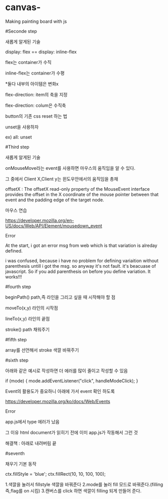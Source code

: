 # canvas-
Making painting board with js

#Seconde step

새롭게 알게된 기술

display: flex == display: inline-flex

flex는 container가 수직

inline-flex는 container가 수평

*둘다 내부의 아이템은 변화x

flex-direction: item의 축을 지정

flex-direction: colum은 수직축

button의 기존 css reset 하는 법

unset을 사용하자 

ex) all: unset


#Third step

새롭게 알게된 기술

onMouseMove라는 event를 사용하면 마우스의 움직임을 알 수 있다.

그 중에서 Client X,Client y는 윈도우안에서의 움직임을 총채

offsetX : The offsetX read-only property of the MouseEvent interface provides the offset in the X coordinate of the mouse pointer between that event and the padding edge of the target node. 

마우스 연습

https://developer.mozilla.org/en-US/docs/Web/API/Element/mousedown_event

Error

At the start, i got an error msg from web which is that variation is alreday defined.

i was confused, because i have no problem for defining variaition without parenthesis untill i got the msg. so anyway it's not fault. it's beacuase of javascript. So if you add parenthesis on before you define variation. It works!!!


#fourth step

beginPath() path,즉 라인을 그리고 싶을 때 시작해야 할 점

moveTo(x,y) 라인의 시작점

lineTo(x,y) 라인의 끝점 

stroke() path 채워주기

#fifth step 

array를 선언해서 stroke 색깔 바꿔주기 

#sixth step

아래와 같은 예시로 작성하면 더 에러를 많이 줄이고 작성할 수 있음

if (mode) 
{
    mode.addEventListener("click", handleModeClick);
}

Event의 활용도가 중요하니 아래에 가서 event 확인 하도록

https://developer.mozilla.org/ko/docs/Web/Events

Error

app.js에서 type 에러가 났음 

그 이유 html document가 읽히기 전에 이미 app.js가 작동해서 그런 것 

해결책 : 아래로 내려버림 끝


#seventh

채우기 기본 동작

ctx.fillStyle = 'blue';
ctx.fillRect(10, 10, 100, 100);

1.색깔을 눌러서 fillstyle 색깔을 바꿔준다
2.mode를 눌러 fill 모드로 바꿔준다.(filling 즉,flag를 on 시킴)
3.캔버스를 click 하면 색깔이 filling 되게 만들어 준다.